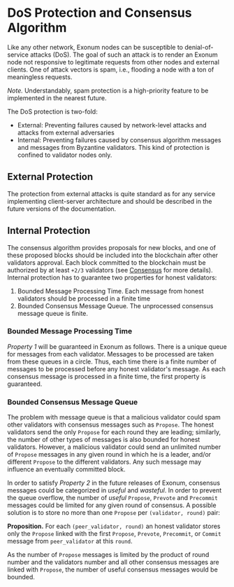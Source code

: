# DoS Protection and Consensus Algorithm

Like any other network, Exonum nodes can be susceptible to denial-of-service attacks 
(DoS). The goal of such an attack is to render an Exonum node not responsive to 
legitimate requests from other nodes and external clients. One of attack vectors 
is spam, i.e., flooding a node with a ton of meaningless requests.

*Note.* Understandably, spam protection is a high-priority feature to be implemented in 
the nearest future.

The DoS protection is two-fold:

* External: Preventing failures caused by network-level attacks and attacks 
  from external adversaries
* Internal: Preventing failures caused by consensus algorithm messages and messages 
  from Byzantine validators. This kind of protection is confined to validator nodes only.

## External Protection

The protection from external attacks is quite standard as for any service implementing 
client-server architecture and should be described in the future versions of the documentation.

## Internal Protection

The consensus algorithm provides proposals for new blocks, and one of these proposed 
blocks should be included into the blockchain after other validators approval.
Each block committed to the blockchain must be authorized by at least `+2/3` validators
(see [Consensus](../architecture/consensus.md) for more details). Internal protection
has to guarantee two properties for honest validators:

1. Bounded Message Processing Time. Each message from honest validators should be processed in a finite time
2. Bounded Consensus Message Queue. The unprocessed consensus message queue is finite.

### Bounded Message Processing Time

*Property 1* will be guaranteed in Exonum as follows. There is a unique queue for 
messages from each validator. Messages to be processed are taken from these queues 
in a circle. Thus, each time there is a finite number of messages to 
be processed before any honest validator's message. As each consensus message is 
processed in a finite time, the first property is guaranteed.

### Bounded Consensus Message Queue

The problem with message queue is that a malicious validator could spam
other validators with consensus messages such as `Propose`.
The honest validators send the only `Propose` for each
round they are leading; similarly, the number of other types of messages is also bounded
for honest validators. However, a malicious validator could send an unlimited
number of `Propose` messages in any given round in which he is a leader,
and/or different `Propose` to the different validators.
Any such message may influence an eventually committed block.

In order to satisfy *Property 2* in the future releases of Exonum,
consensus messages could be categorized in *useful* and *wasteful*.
In order to prevent the queue overflow,
the number of *useful* `Propose`, `Prevote` and `Precommit` messages could be limited
for any given round of consensus. A possible solution is to store no more than one `Propose`
per `(validator, round)` pair:

**Proposition.** For each `(peer_validator, round)` an honest validator 
stores only the `Propose` linked with the first `Propose`, `Prevote`, `Precommit`, or `Commit` message
from `peer_validator` at this `round`.

As the number of `Propose` messages is limited by the product of round number and the validators number
and all other consensus messages are linked with `Propose`,
the number of useful consensus messages would be bounded.
